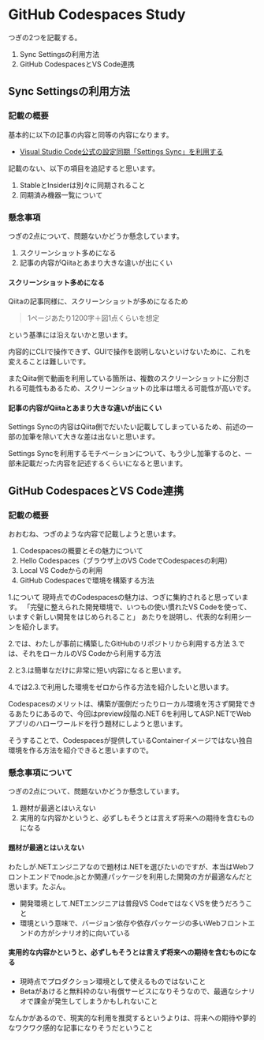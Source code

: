 # GitHub Codespaces Study

つぎの2つを記載する。

1. Sync Settingsの利用方法
2. GitHub CodespacesとVS Code連携

## Sync Settingsの利用方法

### 記載の概要

基本的に以下の記事の内容と同等の内容になります。

- [Visual Studio Code公式の設定同期「Settings Sync」を利用する](https://qiita.com/Nuits/items/6204a6b0576b7a4e37ea)

記載のない、以下の項目を追記すると思います。

1. StableとInsiderは別々に同期されること
2. 同期済み機器一覧について

### 懸念事項

つぎの2点について、問題ないかどうか懸念しています。

1. スクリーンショット多めになる
2. 記事の内容がQiitaとあまり大きな違いが出にくい

#### スクリーンショット多めになる

Qiitaの記事同様に、スクリーンショットが多めになるため

> 1ページあたり1200字＋図1点くらいを想定

という基準には沿えないかと思います。

内容的にCLIで操作できず、GUIで操作を説明しないといけないために、これを変えることは難しいです。

またQiita側で動画を利用している箇所は、複数のスクリーンショットに分割される可能性もあるため、スクリーンショットの比率は増える可能性が高いです。

#### 記事の内容がQiitaとあまり大きな違いが出にくい

Settings Syncの内容はQiita側でだいたい記載してしまっているため、前述の一部の加筆を除いて大きな差は出ないと思います。

Settings Syncを利用するモチベーションについて、もう少し加筆するのと、一部未記載だった内容を記述するくらいになると思います。

## GitHub CodespacesとVS Code連携

### 記載の概要

おおむね、つぎのような内容で記載しようと思います。

1. Codespacesの概要とその魅力について
2. Hello Codespaces（ブラウザ上のVS CodeでCodespacesの利用）
3. Local VS Codeからの利用
4. GitHub Codespacesで環境を構築する方法

1.について
現時点でのCodespacesの魅力は、つぎに集約されると思っています。
「完璧に整えられた開発環境で、いつもの使い慣れたVS Codeを使って、いますぐ新しい開発をはじめられること」
あたりを説明し、代表的な利用シーンを紹介します。


2.では、わたしが事前に構築したGitHubのリポジトリから利用する方法
3.では、それをローカルのVS Codeから利用する方法

2.と3.は簡単なだけに非常に短い内容になると思います。

4.では2.3.で利用した環境をゼロから作る方法を紹介したいと思います。

Codespacesのメリットは、構築が面倒だったりローカル環境を汚さず開発できるあたりにあるので、今回はpreview段階の.NET 6を利用してASP.NETでWebアプリのハローワールドを行う題材にしようと思います。

そうすることで、Codespacesが提供しているContainerイメージではない独自環境を作る方法を紹介できると思いますので。

### 懸念事項について

つぎの2点について、問題ないかどうか懸念しています。

1. 題材が最適とはいえない
2. 実用的な内容かというと、必ずしもそうとは言えず将来への期待を含むものになる

#### 題材が最適とはいえない

わたしが.NETエンジニアなので題材は.NETを選びたいのですが、本当はWebフロントエンドでnode.jsとか関連パッケージを利用した開発の方が最適なんだと思います。たぶん。

- 開発環境として.NETエンジニアは普段VS CodeではなくVSを使うだろうこと
- 環境という意味で、バージョン依存や依存パッケージの多いWebフロントエンドの方がシナリオ的に向いている

#### 実用的な内容かというと、必ずしもそうとは言えず将来への期待を含むものになる

- 現時点でプロダクション環境として使えるものではないこと
- Betaがあけると無料枠のない有償サービスになりそうなので、最適なシナリオで課金が発生してしまうかもしれないこと

なんかがあるので、現実的な利用を推奨するというよりは、将来への期待や夢的なワクワク感的な記事になりそうだということ


